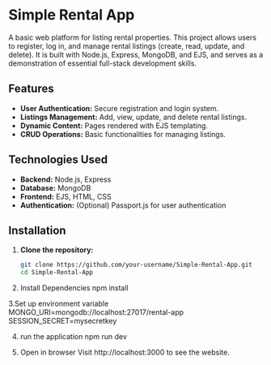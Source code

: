 # Simple Rental App

A basic web platform for listing rental properties. This project allows users to register, log in, and manage rental listings (create, read, update, and delete). It is built with Node.js, Express, MongoDB, and EJS, and serves as a demonstration of essential full-stack development skills.

## Features

- **User Authentication:** Secure registration and login system.
- **Listings Management:** Add, view, update, and delete rental listings.
- **Dynamic Content:** Pages rendered with EJS templating.
- **CRUD Operations:** Basic functionalities for managing listings.

## Technologies Used

- **Backend:** Node.js, Express
- **Database:** MongoDB
- **Frontend:** EJS, HTML, CSS
- **Authentication:** (Optional) Passport.js for user authentication

## Installation

1. **Clone the repository:**
   ```sh
   git clone https://github.com/your-username/Simple-Rental-App.git
   cd Simple-Rental-App
2. Install Dependencies
    npm install

3.Set up environment variable
  MONGO_URI=mongodb://localhost:27017/rental-app
  SESSION_SECRET=mysecretkey

4. run the application
    npm run dev

5. Open in browser
  Visit http://localhost:3000 to see the website.
 
